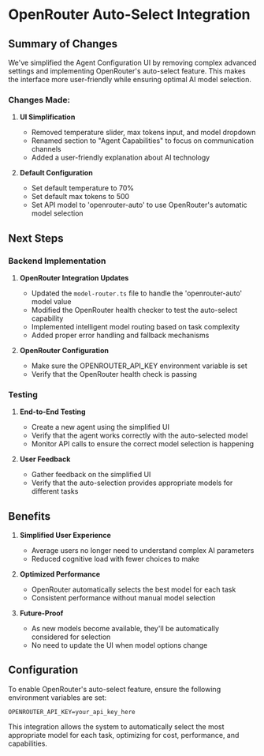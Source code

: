 # OpenRouter Auto-Select Integration

## Summary of Changes

We've simplified the Agent Configuration UI by removing complex advanced settings and implementing OpenRouter's auto-select feature. This makes the interface more user-friendly while ensuring optimal AI model selection.

### Changes Made:

1. **UI Simplification**
   - Removed temperature slider, max tokens input, and model dropdown
   - Renamed section to "Agent Capabilities" to focus on communication channels
   - Added a user-friendly explanation about AI technology

2. **Default Configuration**
   - Set default temperature to 70%
   - Set default max tokens to 500
   - Set API model to 'openrouter-auto' to use OpenRouter's automatic model selection

## Next Steps

### Backend Implementation

1. **OpenRouter Integration Updates**
   - Updated the `model-router.ts` file to handle the 'openrouter-auto' model value
   - Modified the OpenRouter health checker to test the auto-select capability
   - Implemented intelligent model routing based on task complexity
   - Added proper error handling and fallback mechanisms

2. **OpenRouter Configuration**
   - Make sure the OPENROUTER_API_KEY environment variable is set
   - Verify that the OpenRouter health check is passing

### Testing

1. **End-to-End Testing**
   - Create a new agent using the simplified UI
   - Verify that the agent works correctly with the auto-selected model
   - Monitor API calls to ensure the correct model selection is happening

2. **User Feedback**
   - Gather feedback on the simplified UI
   - Verify that the auto-selection provides appropriate models for different tasks

## Benefits

1. **Simplified User Experience**
   - Average users no longer need to understand complex AI parameters
   - Reduced cognitive load with fewer choices to make

2. **Optimized Performance**
   - OpenRouter automatically selects the best model for each task
   - Consistent performance without manual model selection

3. **Future-Proof**
   - As new models become available, they'll be automatically considered for selection
   - No need to update the UI when model options change

## Configuration

To enable OpenRouter's auto-select feature, ensure the following environment variables are set:

```
OPENROUTER_API_KEY=your_api_key_here
```

This integration allows the system to automatically select the most appropriate model for each task, optimizing for cost, performance, and capabilities.

